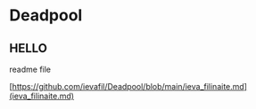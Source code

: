 # Deadpool
## HELLO 
readme file

[https://github.com/ievafil/Deadpool/blob/main/ieva_filinaite.md](ieva_filinaite.md)